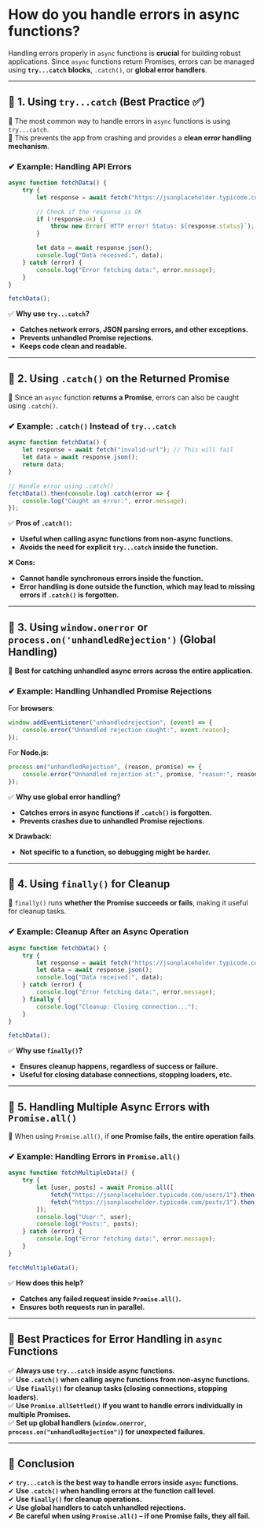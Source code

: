 # How do you handle errors in async functions?

Handling errors properly in `async` functions is **crucial** for building robust applications. Since `async` functions return Promises, errors can be managed using **`try...catch` blocks**, `.catch()`, or **global error handlers**.  

---

## **🔹 1. Using `try...catch` (Best Practice ✅)**
📌 The most common way to handle errors in `async` functions is using `try...catch`.  
📌 This prevents the app from crashing and provides a **clean error handling mechanism**.

### **✔ Example: Handling API Errors**
```javascript
async function fetchData() {
    try {
        let response = await fetch("https://jsonplaceholder.typicode.com/posts/1");

        // Check if the response is OK
        if (!response.ok) {
            throw new Error(`HTTP error! Status: ${response.status}`);
        }

        let data = await response.json();
        console.log("Data received:", data);
    } catch (error) {
        console.log("Error fetching data:", error.message);
    }
}

fetchData();
```
✅ **Why use `try...catch`?**  
- **Catches network errors, JSON parsing errors, and other exceptions.**  
- **Prevents unhandled Promise rejections.**  
- **Keeps code clean and readable.**  

---

## **🔹 2. Using `.catch()` on the Returned Promise**
📌 Since an `async` function **returns a Promise**, errors can also be caught using `.catch()`.  

### **✔ Example: `.catch()` Instead of `try...catch`**
```javascript
async function fetchData() {
    let response = await fetch("invalid-url"); // This will fail
    let data = await response.json();
    return data;
}

// Handle error using .catch()
fetchData().then(console.log).catch(error => {
    console.log("Caught an error:", error.message);
});
```
✅ **Pros of `.catch()`:**  
- **Useful when calling async functions from non-async functions.**  
- **Avoids the need for explicit `try...catch` inside the function.**  

❌ **Cons:**  
- **Cannot handle synchronous errors inside the function.**  
- **Error handling is done outside the function, which may lead to missing errors if `.catch()` is forgotten.**  

---

## **🔹 3. Using `window.onerror` or `process.on('unhandledRejection')` (Global Handling)**
📌 **Best for catching unhandled async errors across the entire application.**  

### **✔ Example: Handling Unhandled Promise Rejections**
For **browsers**:
```javascript
window.addEventListener("unhandledrejection", (event) => {
    console.error("Unhandled rejection caught:", event.reason);
});
```

For **Node.js**:
```javascript
process.on("unhandledRejection", (reason, promise) => {
    console.error("Unhandled rejection at:", promise, "reason:", reason);
});
```
✅ **Why use global error handling?**  
- **Catches errors in async functions if `.catch()` is forgotten.**  
- **Prevents crashes due to unhandled Promise rejections.**  

❌ **Drawback:**  
- **Not specific to a function, so debugging might be harder.**  

---

## **🔹 4. Using `finally()` for Cleanup**
📌 `finally()` runs **whether the Promise succeeds or fails**, making it useful for cleanup tasks.  

### **✔ Example: Cleanup After an Async Operation**
```javascript
async function fetchData() {
    try {
        let response = await fetch("https://jsonplaceholder.typicode.com/posts/1");
        let data = await response.json();
        console.log("Data received:", data);
    } catch (error) {
        console.log("Error fetching data:", error.message);
    } finally {
        console.log("Cleanup: Closing connection...");
    }
}

fetchData();
```
✅ **Why use `finally()`?**  
- **Ensures cleanup happens, regardless of success or failure.**  
- **Useful for closing database connections, stopping loaders, etc.**  

---

## **🔹 5. Handling Multiple Async Errors with `Promise.all()`**
📌 When using `Promise.all()`, if **one Promise fails, the entire operation fails**.  

### **✔ Example: Handling Errors in `Promise.all()`**
```javascript
async function fetchMultipleData() {
    try {
        let [user, posts] = await Promise.all([
            fetch("https://jsonplaceholder.typicode.com/users/1").then(res => res.json()),
            fetch("https://jsonplaceholder.typicode.com/posts/1").then(res => res.json())
        ]);
        console.log("User:", user);
        console.log("Posts:", posts);
    } catch (error) {
        console.log("Error fetching data:", error.message);
    }
}

fetchMultipleData();
```
✅ **How does this help?**  
- **Catches any failed request inside `Promise.all()`.**  
- **Ensures both requests run in parallel.**  

---

## **🔹 Best Practices for Error Handling in `async` Functions**
✅ **Always use `try...catch` inside async functions.**  
✅ **Use `.catch()` when calling async functions from non-async functions.**  
✅ **Use `finally()` for cleanup tasks (closing connections, stopping loaders).**  
✅ **Use `Promise.allSettled()` if you want to handle errors individually in multiple Promises.**  
✅ **Set up global handlers (`window.onerror`, `process.on("unhandledRejection")`) for unexpected failures.**  

---

## **🔹 Conclusion**
✔ **`try...catch` is the best way to handle errors inside `async` functions.**  
✔ **Use `.catch()` when handling errors at the function call level.**  
✔ **Use `finally()` for cleanup operations.**  
✔ **Use global handlers to catch unhandled rejections.**  
✔ **Be careful when using `Promise.all()` – if one Promise fails, they all fail.**  

